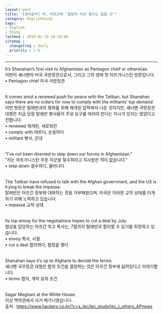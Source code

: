 ```yaml
---
layout: post
title: "[영어공부] 미, 아프간에 '일방적 미군 철수는 없을 것'"
category: EnglishStudy
tags:
- English
- Study
lastmod : 2019-02-19 16:10:00
sitemap :
  changefreq : daily
  priority : 1.0
---
```


***

<!--미리보기-->
<span class="style17">It’s  Shanahan’s first visit to Afghanistan as Pentagon chief or otherwise. </span><br>
  <span class="style12">이번이 섀너핸의 미국 국방장관으로서,  그리고 그의 생애 첫 아프가니스탄 방문입니다.</span><br>
  <span class="style15">• Pentagon chief 미국  국방장관 </span><br><span class="style15"><br></span><br>
<span class="style17">It comes  amid a renewed push for peace with the Taliban, but Shanahan says there are no  orders for now to comply with the militants’ top demand.</span><br>
  <span class="style12">이번 방문은 탈레반과의 평화를 위해 재개된 압력에서 나온 것이지만, 섀너핸 국방장관 대행은 지금 당장 탈레반 병사들의 주요 요구를 따라야 한다는 지시가 있지는 않았다고 전합니다.</span><br>
  <span class="style15">• renewed 재개된, 새로워진 <br>
  • comply with 따르다, 순응하다 <br>
• militant 병사, 군대 </span><br><span class="style15"><br></span><br>
<span class="style17">“I’ve not been  directed to step down our forces in Afghanistan.”</span><br>
  <span class="style12">“저는 아프가니스탄 주둔  미군을 철수하라고 지시받은 적이 없습니다.”</span><br>
  <span class="style15">• step down 철수하다, 물러나다 </span><br><span class="style15"><br></span><br>
<span class="style17">The Taliban  have refused to talk with the Afghan government, and the US is trying to break  the impasse.</span><br>
  <span class="style12">탈레반은 아프간 정부와 대화하는 것을 거부해왔으며, 미국은 이러한 교착 상태를 타개하기 위해 노력하고 있습니다.</span><br>
  <span class="style15">• impasse 교착  상태 </span><br><span class="style15"><br></span><br>
<span class="style17">Its top  envoy for the negotiations hopes to cut a deal by July. </span><br>
  <span class="style12">협상을 담당하는 아프간 최고 특사는,  7월까지 탈레반과 합의할 수 있기를 희망하고 있습니다.</span><br>
  <span class="style15">• envoy 특사, 사절 <br>
• cut a deal 합의하다, 협정을 맺다 </span><br><span class="style15"><br></span><br>
<span class="style17">Shanahan  says it’s up to Afghans to decide the terms.</span><br>
  <span class="style12">섀너핸 국무장관 대행은 합의 조건을 결정하는 것은 아프간 정부에 달려있다고  이야기합니다.</span><br>
  <span class="style15">• terms 합의, 계약 등의 조건 </span><br><span class="style15"><br></span><br>
<span class="style17">Sagar  Meghani at the White House.</span><br>
  <span class="style12">이상 백악관에서 사거 메가니였습니다.</span><br>
출처 : https://www.hackers.co.kr/?c=s_lec/lec_study/lec_I_others_APnews
